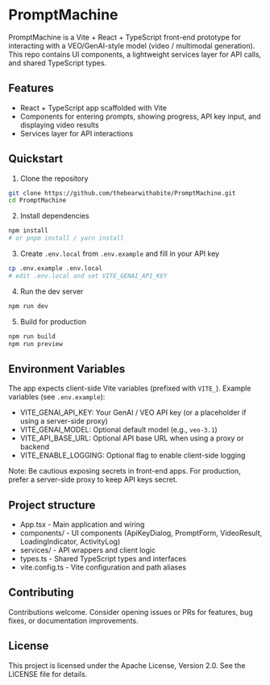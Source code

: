 # PromptMachine

PromptMachine is a Vite + React + TypeScript front-end prototype for interacting with a VEO/GenAI-style model (video / multimodal generation). This repo contains UI components, a lightweight services layer for API calls, and shared TypeScript types.

## Features
- React + TypeScript app scaffolded with Vite
- Components for entering prompts, showing progress, API key input, and displaying video results
- Services layer for API interactions

## Quickstart

1. Clone the repository

```bash
git clone https://github.com/thebearwithabite/PromptMachine.git
cd PromptMachine
```

2. Install dependencies

```bash
npm install
# or pnpm install / yarn install
```

3. Create `.env.local` from `.env.example` and fill in your API key

```bash
cp .env.example .env.local
# edit .env.local and set VITE_GENAI_API_KEY
```

4. Run the dev server

```bash
npm run dev
```

5. Build for production

```bash
npm run build
npm run preview
```

## Environment Variables
The app expects client-side Vite variables (prefixed with `VITE_`). Example variables (see `.env.example`):

- VITE_GENAI_API_KEY: Your GenAI / VEO API key (or a placeholder if using a server-side proxy)
- VITE_GENAI_MODEL: Optional default model (e.g., `veo-3.1`)
- VITE_API_BASE_URL: Optional API base URL when using a proxy or backend
- VITE_ENABLE_LOGGING: Optional flag to enable client-side logging

Note: Be cautious exposing secrets in front-end apps. For production, prefer a server-side proxy to keep API keys secret.

## Project structure

- App.tsx - Main application and wiring
- components/ - UI components (ApiKeyDialog, PromptForm, VideoResult, LoadingIndicator, ActivityLog)
- services/ - API wrappers and client logic
- types.ts - Shared TypeScript types and interfaces
- vite.config.ts - Vite configuration and path aliases

## Contributing
Contributions welcome. Consider opening issues or PRs for features, bug fixes, or documentation improvements.

## License
This project is licensed under the Apache License, Version 2.0. See the LICENSE file for details.
